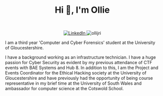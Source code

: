 <h1 align="center">Hi 👋, I'm Ollie</h1>
<br>
<p align="center">
  <a href ="https://www.linkedin.com/in/ollijr/">
    <img src="https://img.shields.io/badge/-LinkedIn-blue?style=for-the-badge&logo=Linkedin&logoColor=white" alt="LinkedIn" />
  <a/>
  <img src="https://komarev.com/ghpvc/?username=ollijri&label=Profile%20views&color=0e75b6&style=for-the-badge" alt="ollijri" /> 

I am a third year 'Computer and Cyber Forensics' student at the University of Gloucestershire.

I have a background working as an infrastructure technician. I have a huge passion for Cyber Security as evident by my previous attendance of CTF events with BAE Systems and Hub 8. In addition to this, I am the Project and Events Coordinator for the Ethical Hacking society at the University of Gloucestershire and have previously had the opportunity of being course representative in my brief time at the University of South Wales and ambassador for computer science at the Cotswold School.

</p>

